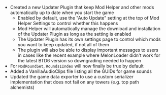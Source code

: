 - Created a new Updater Plugin that keep Mod Helper and other mods automatically up to date when you start the game
  - Enabled by default, use the "Auto Update" setting at the top of Mod Helper Settings to control whether this happens
  - Mod Helper will automatically manage the download and installation of the Updater Plugin as long as the setting is
    enabled
  - The Updater Plugin has its own settings page to control which mods you want to keep updated, if not all of them
  - The plugin will also be able to display important messages to users in cases like the recent example where
    MelonLoader didn't work for the latest BTD6 version so downgrading needed to happen
- For `ModRoundSet`, `Rounds1Index` will now finally be true by default
- Added a VanillaAudioClips file listing all the GUIDs for game sounds
- Updated the game data exporter to use a custom serializer implementation that does not fail on any towers (e.g. top
  path alchemists)